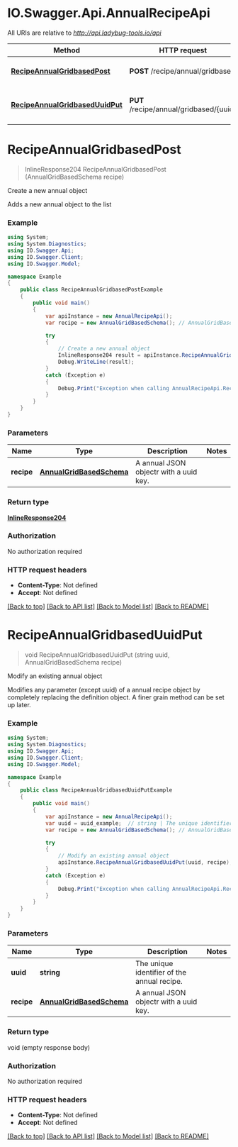 # IO.Swagger.Api.AnnualRecipeApi

All URIs are relative to *http://api.ladybug-tools.io/api*

Method | HTTP request | Description
------------- | ------------- | -------------
[**RecipeAnnualGridbasedPost**](AnnualRecipeApi.md#recipeannualgridbasedpost) | **POST** /recipe/annual/gridbased | Create a new annual object
[**RecipeAnnualGridbasedUuidPut**](AnnualRecipeApi.md#recipeannualgridbaseduuidput) | **PUT** /recipe/annual/gridbased/{uuid} | Modify an existing annual object


<a name="recipeannualgridbasedpost"></a>
# **RecipeAnnualGridbasedPost**
> InlineResponse204 RecipeAnnualGridbasedPost (AnnualGridBasedSchema recipe)

Create a new annual object

Adds a new annual object to the list

### Example
```csharp
using System;
using System.Diagnostics;
using IO.Swagger.Api;
using IO.Swagger.Client;
using IO.Swagger.Model;

namespace Example
{
    public class RecipeAnnualGridbasedPostExample
    {
        public void main()
        {
            var apiInstance = new AnnualRecipeApi();
            var recipe = new AnnualGridBasedSchema(); // AnnualGridBasedSchema | A annual JSON objectr with a uuid key.

            try
            {
                // Create a new annual object
                InlineResponse204 result = apiInstance.RecipeAnnualGridbasedPost(recipe);
                Debug.WriteLine(result);
            }
            catch (Exception e)
            {
                Debug.Print("Exception when calling AnnualRecipeApi.RecipeAnnualGridbasedPost: " + e.Message );
            }
        }
    }
}
```

### Parameters

Name | Type | Description  | Notes
------------- | ------------- | ------------- | -------------
 **recipe** | [**AnnualGridBasedSchema**](AnnualGridBasedSchema.md)| A annual JSON objectr with a uuid key. | 

### Return type

[**InlineResponse204**](InlineResponse204.md)

### Authorization

No authorization required

### HTTP request headers

 - **Content-Type**: Not defined
 - **Accept**: Not defined

[[Back to top]](#) [[Back to API list]](../README.md#documentation-for-api-endpoints) [[Back to Model list]](../README.md#documentation-for-models) [[Back to README]](../README.md)

<a name="recipeannualgridbaseduuidput"></a>
# **RecipeAnnualGridbasedUuidPut**
> void RecipeAnnualGridbasedUuidPut (string uuid, AnnualGridBasedSchema recipe)

Modify an existing annual object

Modifies any parameter (except uuid) of a annual recipe object by completely replacing the definition object. A finer grain method can be set up later.

### Example
```csharp
using System;
using System.Diagnostics;
using IO.Swagger.Api;
using IO.Swagger.Client;
using IO.Swagger.Model;

namespace Example
{
    public class RecipeAnnualGridbasedUuidPutExample
    {
        public void main()
        {
            var apiInstance = new AnnualRecipeApi();
            var uuid = uuid_example;  // string | The unique identifier of the annual recipe.
            var recipe = new AnnualGridBasedSchema(); // AnnualGridBasedSchema | A annual JSON objectr with a uuid key.

            try
            {
                // Modify an existing annual object
                apiInstance.RecipeAnnualGridbasedUuidPut(uuid, recipe);
            }
            catch (Exception e)
            {
                Debug.Print("Exception when calling AnnualRecipeApi.RecipeAnnualGridbasedUuidPut: " + e.Message );
            }
        }
    }
}
```

### Parameters

Name | Type | Description  | Notes
------------- | ------------- | ------------- | -------------
 **uuid** | **string**| The unique identifier of the annual recipe. | 
 **recipe** | [**AnnualGridBasedSchema**](AnnualGridBasedSchema.md)| A annual JSON objectr with a uuid key. | 

### Return type

void (empty response body)

### Authorization

No authorization required

### HTTP request headers

 - **Content-Type**: Not defined
 - **Accept**: Not defined

[[Back to top]](#) [[Back to API list]](../README.md#documentation-for-api-endpoints) [[Back to Model list]](../README.md#documentation-for-models) [[Back to README]](../README.md)

